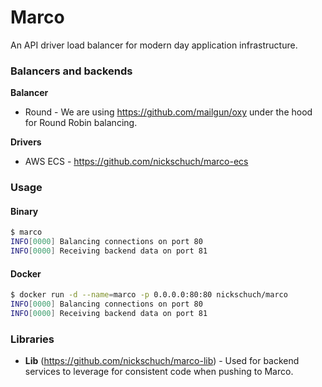 Marco
=====

An API driver load balancer for modern day application infrastructure.

### Balancers and backends

**Balancer**

* Round - We are using https://github.com/mailgun/oxy under the hood for Round Robin balancing.

**Drivers**

* AWS ECS - https://github.com/nickschuch/marco-ecs

### Usage

#### Binary

```bash
$ marco
INFO[0000] Balancing connections on port 80             
INFO[0000] Receiving backend data on port 81 
```

#### Docker

```bash
$ docker run -d --name=marco -p 0.0.0.0:80:80 nickschuch/marco
INFO[0000] Balancing connections on port 80             
INFO[0000] Receiving backend data on port 81 
```

### Libraries

* **Lib** (https://github.com/nickschuch/marco-lib) - Used for backend services to leverage for consistent code when pushing to Marco.

